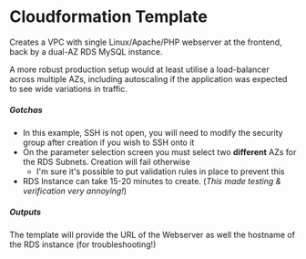 # Cloudformation Template

Creates a VPC with single Linux/Apache/PHP webserver at the frontend, back by a dual-AZ RDS MySQL instance.

A more robust production setup would at least utilise a load-balancer across multiple AZs, including autoscaling if the application was expected to see wide variations in traffic.

##### Gotchas
- In this example, SSH is not open, you will need to modify the security group after creation if you wish to SSH onto it
- On the parameter selection screen you must select two **different** AZs for the RDS Subnets. Creation will fail otherwise
   - I'm sure it's possible to put validation rules in place to prevent this
- RDS Instance can take 15-20 minutes to create. (*This made testing & verification very annoying!*)

##### Outputs
The template will provide the URL of the Webserver as well the hostname of the RDS instance (for troubleshooting!)
